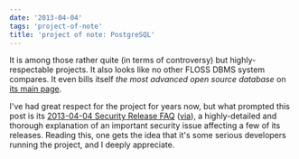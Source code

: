 ```yaml
---
date: '2013-04-04'
tags: 'project-of-note'
title: 'project of note: PostgreSQL'
---
```


It is among those rather quite (in terms of controversy) but
highly-respectable projects. It also looks like no other FLOSS DBMS
system compares. It even bills itself *the most advanced open source
database* on [its main page].

I\'ve had great respect for the project for years now, but what prompted
this post is its [2013-04-04 Security Release FAQ] ([via]), a
highly-detailed and thorough explanation of an important security issue
affecting a few of its releases. Reading this, one gets the idea that
it\'s some serious developers running the project, and I deeply
appreciate.

  [its main page]: http://www.postgresql.org/
  [2013-04-04 Security Release FAQ]: http://www.postgresql.org/support/security/faq/2013-04-04/
  [via]: http://www.piware.de/2013/04/urgent-postgresql-security-updates-for-debianubuntu/
